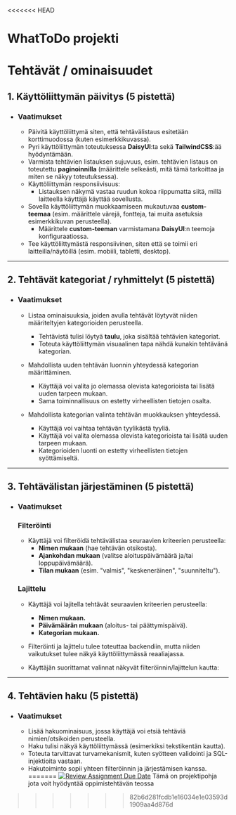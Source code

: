 <<<<<<< HEAD
# WhatToDo projekti

# Tehtävät / ominaisuudet

## 1. Käyttöliittymän päivitys (5 pistettä)
- ### Vaatimukset
  - Päivitä käyttöliittymä siten, että tehtävälistaus esitetään korttimuodossa (kuten esimerkkikuvassa).
  - Pyri käyttöliittymän toteutuksessa **DaisyUI**:ta sekä **TailwindCSS**:ää hyödyntämään.
  - Varmista tehtävien listauksen sujuvuus, esim. tehtävien listaus on toteutettu **paginoinnilla** (määrittele selkeästi, mitä tämä tarkoittaa ja miten se näkyy toteutuksessa).
  - Käyttöliittymän responsiivisuus:
    - Listauksen näkymä vastaa ruudun kokoa riippumatta siitä, millä laitteella käyttäjä käyttää sovellusta.
  - Sovella käyttöliittymän muokkaamiseen mukautuvaa **custom-teemaa** (esim. määrittele värejä, fontteja, tai muita asetuksia esimerkkikuvan perusteella).
    - Määrittele **custom-teeman** varmistamana **DaisyUI**:n teemoja konfiguraatiossa.
  - Tee käyttöliittymästä responsiivinen, siten että se toimii eri laitteilla/näytöillä (esim. mobiili, tabletti, desktop).

---

## 2. Tehtävät kategoriat / ryhmittelyt (5 pistettä)
- ### Vaatimukset
  - Listaa ominaisuuksia, joiden avulla tehtävät löytyvät niiden määriteltyjen kategorioiden perusteella.
    - Tehtävistä tulisi löytyä **taulu**, joka sisältää tehtävien kategoriat.
    - Toteuta käyttöliittymän visuaalinen tapa nähdä kunakin tehtävänä kategorian.
  
  - Mahdollista uuden tehtävän luonnin yhteydessä kategorian määrittäminen.
    - Käyttäjä voi valita jo olemassa olevista kategorioista tai lisätä uuden tarpeen mukaan.
    - Sama toiminnallisuus on estetty virheellisten tietojen osalta.
  
  - Mahdollista kategorian valinta tehtävän muokkauksen yhteydessä.
    - Käyttäjä voi vaihtaa tehtävän tyylikästä tyyliä.
    - Käyttäjä voi valita olemassa olevista kategorioista tai lisätä uuden tarpeen mukaan.
    - Kategorioiden luonti on estetty virheellisten tietojen syöttämiseltä.

---

## 3. Tehtävälistan järjestäminen (5 pistettä)
- ### Vaatimukset
  
  ### Filteröinti
  - Käyttäjä voi filteröidä tehtävälistaa seuraavien kriteerien perusteella:
    - **Nimen mukaan** (hae tehtävän otsikosta).
    - **Ajankohdan mukaan** (valitse aloituspäivämäärä ja/tai loppupäivämäärä).
    - **Tilan mukaan** (esim. "valmis", "keskeneräinen", "suunniteltu").
  
  ### Lajittelu
  - Käyttäjä voi lajitella tehtävät seuraavien kriteerien perusteella:
    - **Nimen mukaan.**
    - **Päivämäärän mukaan** (aloitus- tai päättymispäivä).
    - **Kategorian mukaan.**
  
  - Filteröinti ja lajittelu tulee toteuttaa backendiin, mutta niiden vaikutukset tulee näkyä käyttöliittymässä reaaliajassa.
  
  - Käyttäjän suorittamat valinnat näkyvät filteröinnin/lajittelun kautta:

---

## 4. Tehtävien haku (5 pistettä)
- ### Vaatimukset
  - Lisää hakuominaisuus, jossa käyttäjä voi etsiä tehtäviä nimien/otsikoiden perusteella.
  - Haku tulisi näkyä käyttöliittymässä (esimerkiksi tekstikentän kautta).
  - Toteuta tarvittavat turvamekanismit, kuten syötteen validointi ja SQL-injektioita vastaan.
  - Hakutoiminto sopii yhteen filteröinnin ja järjestämisen kanssa.
=======
[![Review Assignment Due Date](https://classroom.github.com/assets/deadline-readme-button-22041afd0340ce965d47ae6ef1cefeee28c7c493a6346c4f15d667ab976d596c.svg)](https://classroom.github.com/a/4SCKkSTR)
Tämä on projektipohja jota voit hyödyntää oppimistehtävän teossa
>>>>>>> 82b6d281fcdb1e16034e1e03593d1909aa4d876d
